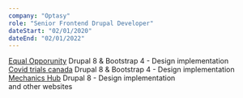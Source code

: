 ```yaml
---
company: "Optasy"
role: "Senior Frontend Drupal Developer"
dateStart: "02/01/2020"
dateEnd: "02/01/2022"
---
```


[Equal Opporunity](https://www.equalopp.org) Drupal 8 & Bootstrap 4 - Design implementation<br>
[Covid trials canada](https://optasy.com/project/covid-trials-canada) Drupal 8 & Bootstrap 4 - Design implementation<br>
[Mechanics Hub](https://optasy.com/project/mechanics-hub) Drupal 8 - Design implementation<br>
and other websites
